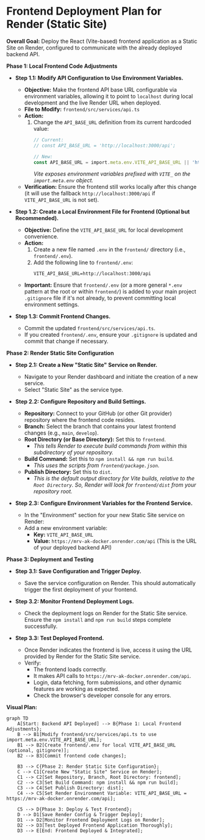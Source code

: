 # Frontend Deployment Plan for Render (Static Site)

**Overall Goal:** Deploy the React (Vite-based) frontend application as a Static Site on Render, configured to communicate with the already deployed backend API.

**Phase 1: Local Frontend Code Adjustments**

*   **Step 1.1: Modify API Configuration to Use Environment Variables.**
    *   **Objective:** Make the frontend API base URL configurable via environment variables, allowing it to point to `localhost` during local development and the live Render URL when deployed.
    *   **File to Modify:** `frontend/src/services/api.ts`
    *   **Action:**
        1.  Change the `API_BASE_URL` definition from its current hardcoded value:
            ```typescript
            // Current:
            // const API_BASE_URL = 'http://localhost:3000/api';

            // New:
            const API_BASE_URL = import.meta.env.VITE_API_BASE_URL || 'http://localhost:3000/api';
            ```
            *Vite exposes environment variables prefixed with `VITE_` on the `import.meta.env` object.*
    *   **Verification:** Ensure the frontend still works locally after this change (it will use the fallback `http://localhost:3000/api` if `VITE_API_BASE_URL` is not set).

*   **Step 1.2: Create a Local Environment File for Frontend (Optional but Recommended).**
    *   **Objective:** Define the `VITE_API_BASE_URL` for local development convenience.
    *   **Action:**
        1.  Create a new file named `.env` in the `frontend/` directory (i.e., `frontend/.env`).
        2.  Add the following line to `frontend/.env`:
            ```
            VITE_API_BASE_URL=http://localhost:3000/api
            ```
    *   **Important:** Ensure that `frontend/.env` (or a more general `*.env` pattern at the root or within `frontend/`) is added to your main project `.gitignore` file if it's not already, to prevent committing local environment settings.

*   **Step 1.3: Commit Frontend Changes.**
    *   Commit the updated `frontend/src/services/api.ts`.
    *   If you created `frontend/.env`, ensure your `.gitignore` is updated and commit that change if necessary.

**Phase 2: Render Static Site Configuration**

*   **Step 2.1: Create a New "Static Site" Service on Render.**
    *   Navigate to your Render dashboard and initiate the creation of a new service.
    *   Select "Static Site" as the service type.

*   **Step 2.2: Configure Repository and Build Settings.**
    *   **Repository:** Connect to your GitHub (or other Git provider) repository where the frontend code resides.
    *   **Branch:** Select the branch that contains your latest frontend changes (e.g., `main`, `develop`).
    *   **Root Directory (or Base Directory):** Set this to `frontend`.
        *   *This tells Render to execute build commands from within this subdirectory of your repository.*
    *   **Build Command:** Set this to `npm install && npm run build`.
        *   *This uses the scripts from `frontend/package.json`.*
    *   **Publish Directory:** Set this to `dist`.
        *   *This is the default output directory for Vite builds, relative to the `Root Directory`. So, Render will look for `frontend/dist` from your repository root.*

*   **Step 2.3: Configure Environment Variables for the Frontend Service.**
    *   In the "Environment" section for your new Static Site service on Render:
    *   Add a new environment variable:
        *   **Key:** `VITE_API_BASE_URL`
        *   **Value:** `https://mrv-ak-docker.onrender.com/api` (This is the URL of your deployed backend API)

**Phase 3: Deployment and Testing**

*   **Step 3.1: Save Configuration and Trigger Deploy.**
    *   Save the service configuration on Render. This should automatically trigger the first deployment of your frontend.

*   **Step 3.2: Monitor Frontend Deployment Logs.**
    *   Check the deployment logs on Render for the Static Site service. Ensure the `npm install` and `npm run build` steps complete successfully.

*   **Step 3.3: Test Deployed Frontend.**
    *   Once Render indicates the frontend is live, access it using the URL provided by Render for the Static Site service.
    *   Verify:
        *   The frontend loads correctly.
        *   It makes API calls to `https://mrv-ak-docker.onrender.com/api`.
        *   Login, data fetching, form submissions, and other dynamic features are working as expected.
        *   Check the browser's developer console for any errors.

**Visual Plan:**

```mermaid
graph TD
    A[Start: Backend API Deployed] --> B{Phase 1: Local Frontend Adjustments};
    B --> B1[Modify frontend/src/services/api.ts to use import.meta.env.VITE_API_BASE_URL];
    B1 --> B2[Create frontend/.env for local VITE_API_BASE_URL (optional, gitignore)];
    B2 --> B3[Commit frontend code changes];

    B3 --> C{Phase 2: Render Static Site Configuration};
    C --> C1[Create New "Static Site" Service on Render];
    C1 --> C2[Set Repository, Branch, Root Directory: frontend];
    C2 --> C3[Set Build Command: npm install && npm run build];
    C3 --> C4[Set Publish Directory: dist];
    C4 --> C5[Set Render Environment Variable: VITE_API_BASE_URL = https://mrv-ak-docker.onrender.com/api];

    C5 --> D{Phase 3: Deploy & Test Frontend};
    D --> D1[Save Render Config & Trigger Deploy];
    D1 --> D2[Monitor Frontend Deployment Logs on Render];
    D2 --> D3[Test Deployed Frontend Application Thoroughly];
    D3 --> E[End: Frontend Deployed & Integrated];